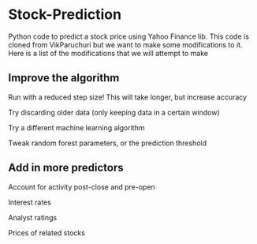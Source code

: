 
# Stock-Prediction
Python code to predict a stock price using Yahoo Finance lib. This code is cloned from VikParuchuri but we want to make some modifications to it. 
Here is a list of the modifications that we will attempt to make  


## Improve the algorithm  

Run with a reduced step size! This will take longer, but increase accuracy  

Try discarding older data (only keeping data in a certain window)  

Try a different machine learning algorithm  

Tweak random forest parameters, or the prediction threshold  

## Add in more predictors  

Account for activity post-close and pre-open  

Interest rates   

Analyst ratings  

Prices of related stocks  


